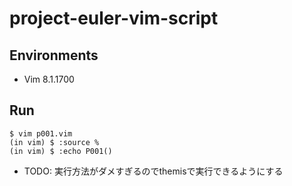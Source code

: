 project-euler-vim-script
=============

## Environments
- Vim 8.1.1700

## Run

```
$ vim p001.vim
(in vim) $ :source %
(in vim) $ :echo P001()
```

- TODO: 実行方法がダメすぎるのでthemisで実行できるようにする
